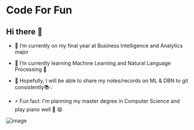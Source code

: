 # Code For Fun

## Hi there 👋

- 🔭 I’m currently on my final year at Business Intelligence and Analytics major

- 🌱 I’m currently learning Machine Learning and Natural Language Processing 🧠

- 🤘 Hopefully, I will be able to share my notes/records on ML & DBN to git consistently📚💡

- ⚡ Fun fact: I'm planning my master degree in Computer Science and play piano well 🎹 😄

![image](https://user-images.githubusercontent.com/78548649/200026698-00fc4b6c-2441-4582-92a4-1b2768e14e86.png)



<!--
**belina-png/belina-png** is a ✨ _special_ ✨ repository because its `README.md` (this file) appears on your GitHub profile.

Here are some ideas to get you started:

- 🔭 I’m currently working on ...
- 🌱 I’m currently learning Machine Learning and Natural Language Processing( NLP ) 
- 👯 I’m looking to collaborate on ...
- 🤔 I’m looking for help with ...
- 💬 Ask me about ...
- 📫 How to reach me: ...
- 😄 Pronouns: ...
- ⚡ Fun fact: ...
-->
